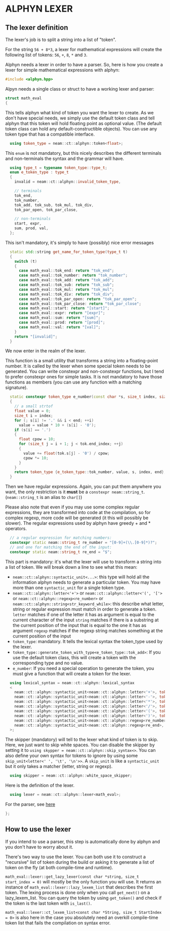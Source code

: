
# ALPHYN LEXER

## The lexer definition

The lexer's job is to split a string into a list of "token".

For the string `56 + 8*3`, a lexer for mathematical expressions will create the following list of tokens: `56`, `+`, `8`, `*` and `3`.

Alphyn needs a lexer in order to have a parser. So, here is how you create a lexer for simple mathematical expressions with alphyn:

```c++
#include <alphyn.hpp>
```

Alpyn needs a single class or struct to have a working lexer and parser:
```c++
struct math_eval
{
```

This tells alphyn what kind of token you want the lexer to create. As we don't have special needs, we simply use the default token class and tell alphyn that this token will hold floating point as optional value. (The default token class can hold any default-constructible objects). You can use any token type that has a compatible interface.
```c++
  using token_type = neam::ct::alphyn::token<float>;
```

This `enum` is not mandatory, but this nicely describes the different terminals and non-terminals the syntax and the grammar will have.
```c++
  using type_t = typename token_type::type_t;
  enum e_token_type : type_t
  {
    invalid = neam::ct::alphyn::invalid_token_type,

    // terminals
    tok_end,
    tok_number,
    tok_add, tok_sub, tok_mul, tok_div,
    tok_par_open, tok_par_close,

    // non-terminals
    start, expr,
    sum, prod, val,
  };
```

This isn't mandatory, it's simply to have (possibly) nice error messages
```c++
  static std::string get_name_for_token_type(type_t t)
  {
    switch (t)
    {
      case math_eval::tok_end: return "tok_end";
      case math_eval::tok_number: return "tok_number";
      case math_eval::tok_add: return "tok_add";
      case math_eval::tok_sub: return "tok_sub";
      case math_eval::tok_mul: return "tok_mul";
      case math_eval::tok_div: return "tok_div";
      case math_eval::tok_par_open: return "tok_par_open";
      case math_eval::tok_par_close: return "tok_par_close";
      case math_eval::start: return "[start]";
      case math_eval::expr: return "[expr]";
      case math_eval::sum: return "[sum]";
      case math_eval::prod: return "[prod]";
      case math_eval::val: return "[val]";
    }
    return "[invalid]";
  }
```

We now enter in the realm of the lexer.

This function is a small utility that transforms a string into a floating-point number.
It is called by the lexer when some special token needs to be generated.
You can write constexpr and non-constexpr functions, but I tend to prefer constexpr ones for simple tasks.
It is not mandatory to have those functions as members (you can use any function with a matching signature).
```c++
  static constexpr token_type e_number(const char *s, size_t index, size_t end)
  {
    // a small strtof
    float value = 0;
    size_t i = index;
    for (; s[i] != '.' && i < end; ++i)
      value = value * 10 + (s[i] - '0');
    if (s[i] == '.')
    {
      float cpow = 10;
      for (size_t j = i + 1; j < tok.end_index; ++j)
      {
        value += float(tok.s[j] - '0') / cpow;
        cpow *= 10;
      }
    }
    return token_type {e_token_type::tok_number, value, s, index, end};
  }
```

Then we have regular expressions. Again, you can put them anywhere you want, the only restriction is
it **must** be a `constexpr neam::string_t`. (`neam::string_t` is an alias to `char[]`)

Please also note that even if you may use some complex regular expressions, they are transformed into code
at the compilation, so for complex regexp, more code will be generated (it this will possibly be slower).
The regular expressions used by alphyn have greedy + and * operators.
```c++
  // a regular expression for matching numbers:
  constexpr static neam::string_t re_number = "[0-9]+(\\.[0-9]*)?";
  // and one for matching the end of the input:
  constexpr static neam::string_t re_end = "$";
```

This part is mandatory: it's what the lexer will use to transform a string into a list of token.
We will break down a line to see what this mean:
 - `neam::ct::alphyn::syntactic_unit<...>`: this type will hold all the information alphyn needs to generate a particular token.
   You may have more than one `syntactic_unit` for a single token type.
 - `neam::ct::alphyn::letter<'+'>` or `neam::ct::alphyn::letter<'(', '['>`
   or `neam::ct::alphyn::regexp<re_number>` or `neam::ct::alphyn::string<str_keyword_while>`:
   this describe what letter, string or regular expression must match in order to generate a token.
   `letter` matches if one of the letter it has as argument is equal to the current character of the input
   `string` matches if there is a substring at the current position of the input that is equal to the one it has as argument
   `regexp` matches if the regexp string matches something at the current position of the input
 - `token_type`: mandatory. It tells the lexical syntax the token_type used by the lexer.
 - `token_type::generate_token_with_type<e_token_type::tok_add>`: If you use the default token class,
   this will create a token with the corresponding type and no value.
 - `e_number`: If you need a special operation to generate the token, you must give a function that will create a token for the lexer.

```c++
  using lexical_syntax = neam::ct::alphyn::lexical_syntax
  <
    neam::ct::alphyn::syntactic_unit<neam::ct::alphyn::letter<'+'>, token_type, token_type::generate_token_with_type<e_token_type::tok_add>>,
    neam::ct::alphyn::syntactic_unit<neam::ct::alphyn::letter<'-'>, token_type, token_type::generate_token_with_type<e_token_type::tok_sub>>,
    neam::ct::alphyn::syntactic_unit<neam::ct::alphyn::letter<'*'>, token_type, token_type::generate_token_with_type<e_token_type::tok_mul>>,
    neam::ct::alphyn::syntactic_unit<neam::ct::alphyn::letter<'/'>, token_type, token_type::generate_token_with_type<e_token_type::tok_div>>,
    neam::ct::alphyn::syntactic_unit<neam::ct::alphyn::letter<'('>, token_type, token_type::generate_token_with_type<e_token_type::tok_par_open>>,
    neam::ct::alphyn::syntactic_unit<neam::ct::alphyn::letter<')'>, token_type, token_type::generate_token_with_type<e_token_type::tok_par_close>>,
    neam::ct::alphyn::syntactic_unit<neam::ct::alphyn::regexp<re_number>, token_type, e_number>,
    neam::ct::alphyn::syntactic_unit<neam::ct::alphyn::regexp<re_end>, token_type, token_type::generate_token_with_type<e_token_type::tok_end>>
  >;
```

The skipper (mandatory) will tell to the lexer what kind of token is to skip.
Here, we just want to skip white spaces. You can disable the skipper by setting it to
`using skypper = neam::ct::alphyn::skip_syntax<>`. You can also define your own syntax
for tokens to ignore by using some `skip_unit<letter<' ', '\t', '\n'>>`.
A `skip_unit` is like a `syntactic_unit` but it only takes a matcher (letter, string or regexp).
```c++
  using skipper = neam::ct::alphyn::white_space_skipper;
```

Here is the definition of the lexer.
```c++
  using lexer = neam::ct::alphyn::lexer<math_eval>;
```

For the parser, see [here](parser.md)

```c++
};
```

## How to use the lexer

If you intend to use a parser, this step is automatically done by alphyn and you don't have to worry about it.

There's two way to use the lexer. You can both use it to construct a "recursive" list of token during the build
or asking it to generate a list of token on the fly (at both compile-time and runtime).

`math_eval::lexer::get_lazy_lexer(const char *string, size_t start_index = 0)` will mostly be the only function you will use.
It returns an instance of `math_eval::lexer::lazy_lexem_list` that describes the first token.
The lexing process is done only when you call `get_next()` on a lazy_lexem_list.
You can query the token by using `get_token()` and check if the token is the last token with `is_last()`.

`math_eval::lexer::ct_lexem_list<const char *String, size_t StartIndex = 0>` is also here in the case you absolutely need
an overkill compile-time token list that fails the compilation on syntax error.
